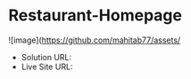 # Restaurant-Homepage
![image](https://github.com/mahitab77/assets/






- Solution URL:
- Live Site URL:

